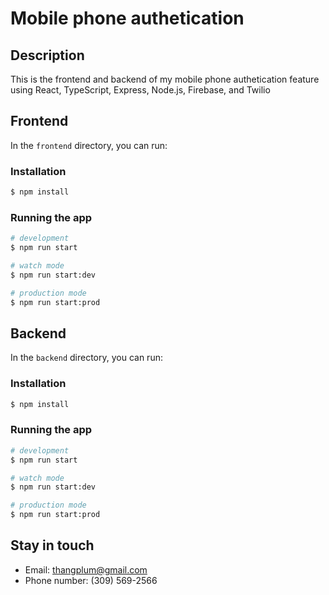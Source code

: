 # Mobile phone authetication

## Description
This is the frontend and backend of my mobile phone authetication feature using React, TypeScript, Express, Node.js, Firebase, and Twilio

## Frontend
In the ```frontend``` directory, you can run:
### Installation

```bash
$ npm install
```

### Running the app

```bash
# development
$ npm run start

# watch mode
$ npm run start:dev

# production mode
$ npm run start:prod
```
## Backend
In the ```backend``` directory, you can run:
### Installation

```bash
$ npm install
```

### Running the app

```bash
# development
$ npm run start

# watch mode
$ npm run start:dev

# production mode
$ npm run start:prod
```
## Stay in touch
- Email: thangplum@gmail.com
- Phone number: (309) 569-2566
